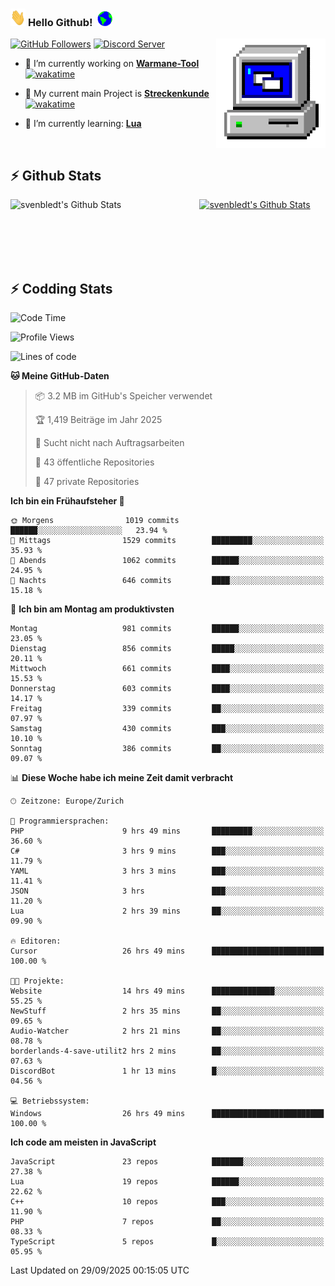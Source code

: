 ### <img src="https://github.com/svenbledt/svenbledt/blob/main/Assets/Hi.gif" height="28" width="24"> **Hello Github!** &nbsp;<img src="https://github.com/svenbledt/svenbledt/blob/main/Assets/Earth.gif" height="24" width="24">
[![GitHub Followers](https://img.shields.io/github/followers/svenbledt?label=Follow&style=flat-squaree&logo=github&labelColor=black&color=black&cacheSeconds=5)](https://github.com/svenbledt)
[![Discord Server](https://img.shields.io/discord/443405445831327754?style=flat-squeree&logo=discord&logoColor=white&label=Trojan%20Chillecke%20Server&labelColor=black&color=gray&cacheSeconds=3650)](https://discord.gg/c6GZKjVhxw)
<img align="right" alt="PC GIF" src="https://github.com/svenbledt/svenbledt/blob/main/Assets/PC.gif" width="175" />

<p>

 - 🔭 I’m currently working on **[Warmane-Tool](https://github.com/svenbledt/Warmane-Bot)** [![wakatime](https://wakatime.com/badge/user/eb1cebc0-6a00-4f39-ab37-6770a4331515/project/b1c02622-6489-4920-898c-6e91c5bba727.svg)](https://wakatime.com/badge/user/eb1cebc0-6a00-4f39-ab37-6770a4331515/project/b1c02622-6489-4920-898c-6e91c5bba727)
 - 🔭 My current main Project is **[Streckenkunde](https://github.com/Streckenkunde)** [![wakatime](https://wakatime.com/badge/user/eb1cebc0-6a00-4f39-ab37-6770a4331515/project/8c10f4f0-0d09-4e0e-b526-eec4de9936b6.svg)](https://wakatime.com/badge/user/eb1cebc0-6a00-4f39-ab37-6770a4331515/project/8c10f4f0-0d09-4e0e-b526-eec4de9936b6)

 - 🌱 I’m currently learning: **[Lua](https://www.lua.org/)**
 
</p>

<br>

## :zap: Github Stats

<a href="https://github.com/svenbledt">
  <img align="left" src="https://github-readme-stats.vercel.app/api?username=svenbledt&show_icons=true&title_color=c9d1d9&icon_color=58a6da&text_color=c9d1d9&bg_color=0d1117&hide=issues" alt="svenbledt's Github Stats" width="60%">
 </a>
 <a href="https://github.com/svenbledt">
 <img src="https://github-readme-stats.vercel.app/api/top-langs/?username=svenbledt&show_icons=true&title_color=c9d1d9&icon_color=58a6da&text_color=c9d1d9&bg_color=0d1117" alt="svenbledt's Github Stats" width="35%">
 </a>

<br> <br> <br> <br> 
## :zap: Codding Stats

<!--START_SECTION:waka-->
![Code Time](http://img.shields.io/badge/Code%20Time-1%2C002%20hrs%2050%20mins-blue)

![Profile Views](http://img.shields.io/badge/Profilansichten-0-blue)

![Lines of code](https://img.shields.io/badge/Seit%20Hallo%20Welt%20habe%20ich%20geschrieben-37.5%20million%20Codezeilen-blue)

**🐱 Meine GitHub-Daten** 

> 📦 3.2 MB im GitHub's Speicher verwendet 
 > 
> 🏆 1,419 Beiträge im Jahr 2025
 > 
> 🚫 Sucht nicht nach Auftragsarbeiten
 > 
> 📜 43 öffentliche Repositories 
 > 
> 🔑 47 private Repositories 
 > 
**Ich bin ein Frühaufsteher 🐤** 

```text
🌞 Morgens                1019 commits        ██████░░░░░░░░░░░░░░░░░░░   23.94 % 
🌆 Mittags                1529 commits        █████████░░░░░░░░░░░░░░░░   35.93 % 
🌃 Abends                 1062 commits        ██████░░░░░░░░░░░░░░░░░░░   24.95 % 
🌙 Nachts                 646 commits         ████░░░░░░░░░░░░░░░░░░░░░   15.18 % 
```
📅 **Ich bin am Montag am produktivsten** 

```text
Montag                   981 commits         ██████░░░░░░░░░░░░░░░░░░░   23.05 % 
Dienstag                 856 commits         █████░░░░░░░░░░░░░░░░░░░░   20.11 % 
Mittwoch                 661 commits         ████░░░░░░░░░░░░░░░░░░░░░   15.53 % 
Donnerstag               603 commits         ████░░░░░░░░░░░░░░░░░░░░░   14.17 % 
Freitag                  339 commits         ██░░░░░░░░░░░░░░░░░░░░░░░   07.97 % 
Samstag                  430 commits         ███░░░░░░░░░░░░░░░░░░░░░░   10.10 % 
Sonntag                  386 commits         ██░░░░░░░░░░░░░░░░░░░░░░░   09.07 % 
```


📊 **Diese Woche habe ich meine Zeit damit verbracht** 

```text
🕑︎ Zeitzone: Europe/Zurich

💬 Programmiersprachen: 
PHP                      9 hrs 49 mins       █████████░░░░░░░░░░░░░░░░   36.60 % 
C#                       3 hrs 9 mins        ███░░░░░░░░░░░░░░░░░░░░░░   11.79 % 
YAML                     3 hrs 3 mins        ███░░░░░░░░░░░░░░░░░░░░░░   11.41 % 
JSON                     3 hrs               ███░░░░░░░░░░░░░░░░░░░░░░   11.20 % 
Lua                      2 hrs 39 mins       ██░░░░░░░░░░░░░░░░░░░░░░░   09.90 % 

🔥 Editoren: 
Cursor                   26 hrs 49 mins      █████████████████████████   100.00 % 

🐱‍💻 Projekte: 
Website                  14 hrs 49 mins      ██████████████░░░░░░░░░░░   55.25 % 
NewStuff                 2 hrs 35 mins       ██░░░░░░░░░░░░░░░░░░░░░░░   09.65 % 
Audio-Watcher            2 hrs 21 mins       ██░░░░░░░░░░░░░░░░░░░░░░░   08.78 % 
borderlands-4-save-utilit2 hrs 2 mins        ██░░░░░░░░░░░░░░░░░░░░░░░   07.63 % 
DiscordBot               1 hr 13 mins        █░░░░░░░░░░░░░░░░░░░░░░░░   04.56 % 

💻 Betriebssystem: 
Windows                  26 hrs 49 mins      █████████████████████████   100.00 % 
```

**Ich code am meisten in JavaScript** 

```text
JavaScript               23 repos            ███████░░░░░░░░░░░░░░░░░░   27.38 % 
Lua                      19 repos            ██████░░░░░░░░░░░░░░░░░░░   22.62 % 
C++                      10 repos            ███░░░░░░░░░░░░░░░░░░░░░░   11.90 % 
PHP                      7 repos             ██░░░░░░░░░░░░░░░░░░░░░░░   08.33 % 
TypeScript               5 repos             █░░░░░░░░░░░░░░░░░░░░░░░░   05.95 % 
```




 Last Updated on 29/09/2025 00:15:05 UTC
<!--END_SECTION:waka-->
